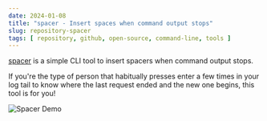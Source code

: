 ```yaml
---
date: 2024-01-08
title: "spacer - Insert spaces when command output stops"
slug: repository-spacer
tags: [ repository, github, open-source, command-line, tools ]
---
```




[spacer][1] is a simple CLI tool to insert spacers when command output stops.

If you're the type of person that habitually presses enter a few times in your log tail to know where the last request ended and the new one begins, this tool is for you!

![Spacer Demo][2]



  [1]: https://github.com/samwho/spacer
  [2]: https://github.com/samwho/spacer/raw/main/images/spacer.gif
